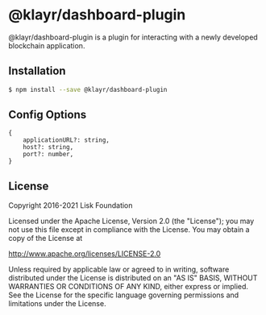 # @klayr/dashboard-plugin

@klayr/dashboard-plugin is a plugin for interacting with a newly developed blockchain application.

## Installation

```sh
$ npm install --save @klayr/dashboard-plugin
```

## Config Options

```
{
	applicationURL?: string,
	host?: string,
	port?: number,
}
```

## License

Copyright 2016-2021 Lisk Foundation

Licensed under the Apache License, Version 2.0 (the "License");
you may not use this file except in compliance with the License.
You may obtain a copy of the License at

http://www.apache.org/licenses/LICENSE-2.0

Unless required by applicable law or agreed to in writing, software
distributed under the License is distributed on an "AS IS" BASIS,
WITHOUT WARRANTIES OR CONDITIONS OF ANY KIND, either express or implied.
See the License for the specific language governing permissions and
limitations under the License.

[klayr core github]: https://github.com/Klayrhq/klayr
[klayr documentation site]: https://klayr.xyz/documentation/klayr-sdk/references/klayr-framework/dashboard-plugin.html

